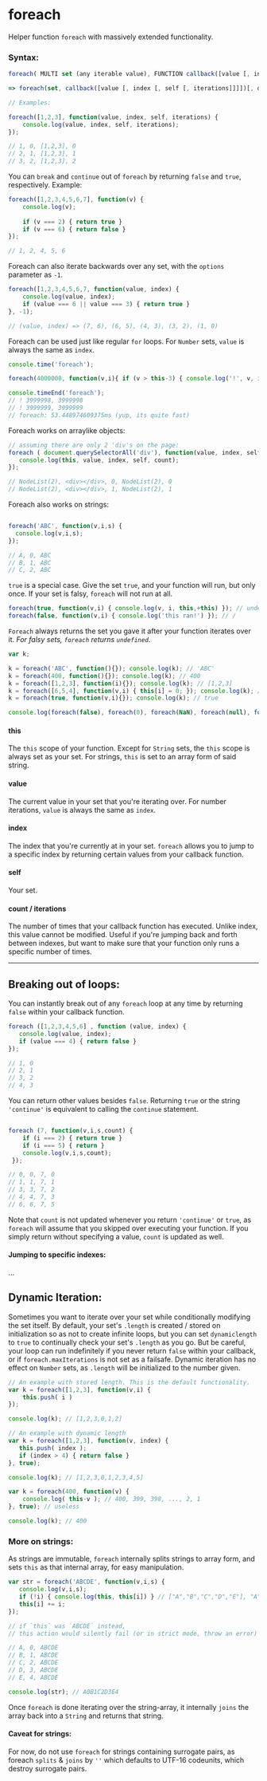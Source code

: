 # foreach
Helper function `foreach` with massively extended functionality.

### Syntax: 
```javascript
foreach( MULTI set (any iterable value), FUNCTION callback([value [, index [, self [, iterations]]]]) {...} , BOOLEAN use_dynamic_length, MULTI modify_this_scope);

=> foreach(set, callback([value [, index [, self [, iterations]]]])[, dynamiclength][, thisArg]);
```
```javascript
// Examples:

foreach([1,2,3], function(value, index, self, iterations) { 
    console.log(value, index, self, iterations); 
});

// 1, 0, [1,2,3], 0
// 2, 1, [1,2,3], 1
// 3, 2, [1,2,3], 2
```
You can `break` and `continue` out of `foreach` by returning `false` and `true`, respectively. Example:
```javascript
foreach([1,2,3,4,5,6,7], function(v) {
    console.log(v);
    
    if (v === 2) { return true }
    if (v === 6) { return false }
});

// 1, 2, 4, 5, 6
```

Foreach can also iterate backwards over any set, with the `options` parameter as `-1`.
```javascript
foreach([1,2,3,4,5,6,7, function(value, index) {
    console.log(value, index);
    if (value === 6 || value === 3) { return true }
}, -1);

// (value, index) => (7, 6), (6, 5), (4, 3), (3, 2), (1, 0)

```

Foreach can be used just like regular `for` loops. For `Number` sets, `value` is always the same as `index`.

```javascript
console.time('foreach');

foreach(4000000, function(v,i){ if (v > this-3) { console.log('!', v, i); } });

console.timeEnd('foreach');
// ! 3999998, 3999998
// ! 3999999, 3999999
// foreach: 53.448974609375ms (yup, its quite fast)
```

Foreach works on arraylike objects:
```javascript
// assuming there are only 2 'div's on the page:
foreach ( document.querySelectorAll('div'), function(value, index, self, count) {
   console.log(this, value, index, self, count);
});

// NodeList(2), <div></div>, 0, NodeList(2), 0
// NodeList(2), <div></div>, 1, NodeList(2), 1

```
Foreach also works on strings:
```javascript

foreach('ABC', function(v,i,s) {
  console.log(v,i,s);
});

// A, 0, ABC
// B, 1, ABC
// C, 2, ABC
```
`true` is a special case. Give the set `true`, and your function will run, but only once. If your set is falsy, `foreach` will not run at all.
```javascript
foreach(true, function(v,i) { console.log(v, i, this,+this) }); // undefined, 0, true, 1
foreach(false, function(v,i) { console.log('this ran!') }); // /
```
`Foreach` always returns the set you gave it after your function iterates over it. *For falsy sets, `foreach` returns `undefined`*.
```javascript
var k;

k = foreach('ABC', function(){}); console.log(k); // 'ABC'
k = foreach(400, function(){}); console.log(k); // 400
k = foreach([1,2,3], function(i){}); console.log(k); // [1,2,3]
k = foreach([6,5,4], function(v,i) { this[i] = 0; }); console.log(k); // [0,0,0]
k = foreach(true, function(v,i){}); console.log(k); // true

console.log(foreach(false), foreach(0), foreach(NaN), foreach(null), foreach(''), foreach(undefined)); // all `undefined`
```

#### this

The `this` scope of your function. Except for `String` sets, the `this` scope is always set as your set. For strings, `this` is set to an array form of said string.

#### value

The current value in your set that you're iterating over. For number iterations, `value` is always the same as `index`.

#### index

The index that you're currently at in your set. `foreach` allows you to jump to a specific index by returning certain values from your callback function.

#### self

Your set.

#### count / iterations

The number of times that your callback function has executed. Unlike index, this value cannot be modified. 
Useful if you're jumping back and forth between indexes, but want to make sure that your function only runs a specific number of times.

-----

Breaking out of loops:
-----

You can instantly break out of any `foreach` loop at any time by returning `false` within your callback function.

```javascript
foreach ([1,2,3,4,5,6] , function (value, index) {
   console.log(value, index);
   if (value === 4) { return false }
});

// 1, 0
// 2, 1
// 3, 2
// 4, 3
```
You can return other values besides `false`. Returning `true` or the string `'continue'` is equivalent to calling the `continue` statement.
 
 ```javascript
 
 foreach (7, function(v,i,s,count) { 
     if (i === 2) { return true } 
     if (i === 5) { return }
     console.log(v,i,s,count);
  });
 
 // 0, 0, 7, 0
 // 1, 1, 7, 1
 // 3, 3, 7, 2
 // 4, 4, 7, 3
 // 6, 6, 7, 5
 ```
Note that `count` is not updated whenever you return `'continue'` or `true`, as `foreach` will assume that you skipped over executing your function. If you simply return without specifying a value, `count` is updated as well.

#### Jumping to specific indexes:

...


Dynamic Iteration:
-----
Sometimes you want to iterate over your set while conditionally modifying the set itself. By default, your set's `.length` is created / stored on initialization so as not to create infinite loops, but you can set `dynamiclength` to `true` to continually check your set's `.length` as you go. But be careful, your loop can run indefinitely if you never return `false` within your callback, or if `foreach.maxIterations` is not set as a failsafe. Dynamic iteration has no effect on `Number` sets, as `.length` will be initialized to the number given.

```javascript
// An example with stored length. This is the default functionality.
var k = foreach([1,2,3], function(v,i) { 
    this.push( i )
});

console.log(k); // [1,2,3,0,1,2]

// An example with dynamic length
var k = foreach([1,2,3], function(v, index) {
   this.push( index );
   if (index > 4) { return false } 
}, true);

console.log(k); // [1,2,3,0,1,2,3,4,5]

var k = foreach(400, function(v) {
    console.log( this-v ); // 400, 399, 398, ..., 2, 1
}, true); // useless

console.log(k); // 400
```

### More on strings:

As strings are immutable, `foreach` internally splits strings to array form, and sets `this` as that internal array, for easy manipulation.

```javascript
var str = foreach('ABCDE', function(v,i,s) {
   console.log(v,i,s); 
   if (!i) { console.log(this, this[i]) } // ["A","B","C","D","E"], "A"
   this[i] += i;
});

// if `this` was `ABCDE` instead, 
// this action would silently fail (or in strict mode, throw an error)

// A, 0, ABCDE
// B, 1, ABCDE
// C, 2, ABCDE
// D, 3, ABCDE
// E, 4, ABCDE

console.log(str); // A0B1C2D3E4
```
Once `foreach` is done iterating over the string-array, it internally `joins` the array back into a `String` and returns that string.

#### Caveat for strings:
For now, do not use `foreach` for strings containing surrogate pairs, as foreach `splits` & `joins` by `''` which defaults to UTF-16 codeunits, which destroy surrogate pairs.
